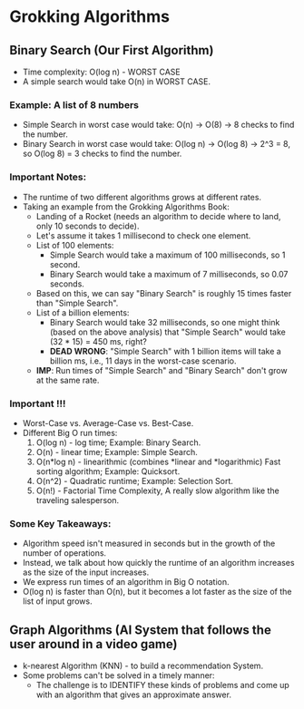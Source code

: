 # Grokking Algorithms

## Binary Search (Our First Algorithm)
- Time complexity: O(log n) - WORST CASE
- A simple search would take O(n) in WORST CASE.

### Example: A list of 8 numbers
- Simple Search in worst case would take: O(n) -> O(8) -> 8 checks to find the number.
- Binary Search in worst case would take: O(log n) -> O(log 8) -> 2^3 = 8, so O(log 8) = 3 checks to find the number.

### Important Notes:
- The runtime of two different algorithms grows at different rates.
- Taking an example from the Grokking Algorithms Book:
    - Landing of a Rocket (needs an algorithm to decide where to land, only 10 seconds to decide).
    - Let's assume it takes 1 millisecond to check one element.
    - List of 100 elements:
        - Simple Search would take a maximum of 100 milliseconds, so 1 second.
        - Binary Search would take a maximum of 7 milliseconds, so 0.07 seconds.
    - Based on this, we can say "Binary Search" is roughly 15 times faster than "Simple Search".
    - List of a billion elements:
        - Binary Search would take 32 milliseconds, so one might think (based on the above analysis) that "Simple Search" would take (32 * 15) = 450 ms, right?
        - **DEAD WRONG**: "Simple Search" with 1 billion items will take a billion ms, i.e., 11 days in the worst-case scenario.
    - **IMP**: Run times of "Simple Search" and "Binary Search" don't grow at the same rate.

### Important !!!
- Worst-Case vs. Average-Case vs. Best-Case.
- Different Big O run times:
    1. O(log n) - log time; Example: Binary Search.
    2. O(n) - linear time; Example: Simple Search.
    3. O(n*log n) - linearithmic (combines *linear and *logarithmic) Fast sorting algorithm; Example: Quicksort.
    4. O(n^2) - Quadratic runtime; Example: Selection Sort.
    5. O(n!) - Factorial Time Complexity, A really slow algorithm like the traveling salesperson.

### Some Key Takeaways:
- Algorithm speed isn't measured in seconds but in the growth of the number of operations.
- Instead, we talk about how quickly the runtime of an algorithm increases as the size of the input increases.
- We express run times of an algorithm in Big O notation.
- O(log n) is faster than O(n), but it becomes a lot faster as the size of the list of input grows.

## Graph Algorithms (AI System that follows the user around in a video game)
- k-nearest Algorithm (KNN) - to build a recommendation System.
- Some problems can't be solved in a timely manner:
    - The challenge is to IDENTIFY these kinds of problems and come up with an algorithm that gives an approximate answer.
